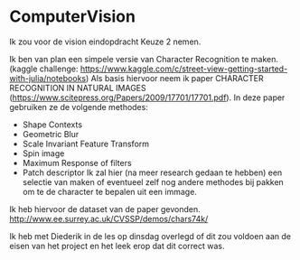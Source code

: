 # ComputerVision

Ik zou voor de vision eindopdracht Keuze 2 nemen.

Ik ben van plan een simpele versie van Character Recognition te maken. (kaggle challenge: https://www.kaggle.com/c/street-view-getting-started-with-julia/notebooks)
Als basis hiervoor neem ik paper CHARACTER RECOGNITION IN NATURAL IMAGES (https://www.scitepress.org/Papers/2009/17701/17701.pdf).
In deze paper gebruiken ze de volgende methodes:
- Shape Contexts
- Geometric Blur
- Scale Invariant Feature Transform
- Spin image
- Maximum Response of filters 
- Patch descriptor 
Ik zal hier (na meer research gedaan te hebben) een selectie van maken of eventueel zelf nog andere methodes bij pakken om te de character te bepalen uit een immage.

Ik heb hiervoor de dataset van de paper gevonden.
http://www.ee.surrey.ac.uk/CVSSP/demos/chars74k/

Ik heb met Diederik in de les op dinsdag overlegd of dit zou voldoen aan de eisen van het project en het leek erop dat dit correct was.
